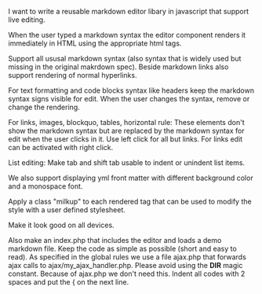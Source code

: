 
I want to write a reusable markdown editor libary in javascript that support live editing.

When the user typed a markdown syntax the editor component renders it immediately in HTML using the appropriate html tags.

Support all ususal markdown syntax (also syntax that is widely used but missing in the original makrdown spec). Beside markdown links also support rendering of normal hyperlinks.

For text formatting and code blocks syntax like headers keep the markdown syntax signs visible for edit. When the user changes the syntax, remove or change the rendering.

For links, images, blockquo, tables, horizontal rule: These elements don't show the markdown syntax but are replaced by the markdown syntax for edit when the user clicks in it. Use left click for all but links. For links edit can be activated with right click.

List editing: Make tab and shift tab usable to indent or unindent list items.

We also support displaying yml front matter with different background color and a monospace font.

Apply a class "milkup" to each rendered tag that can be used to modify the style with a user defined stylesheet.

Make it look good on all devices.

Also make an index.php that includes the editor and loads a demo markdown file. Keep the code as simple as possible (short and easy to read). As specified in the global rules we use a file ajax.php that forwards ajax calls to ajax/my_ajax_handler.php. Please avoid using the __DIR__ magic constant. Because of ajax.php we don't need this. Indent all codes with 2 spaces and put the { on the next line.

